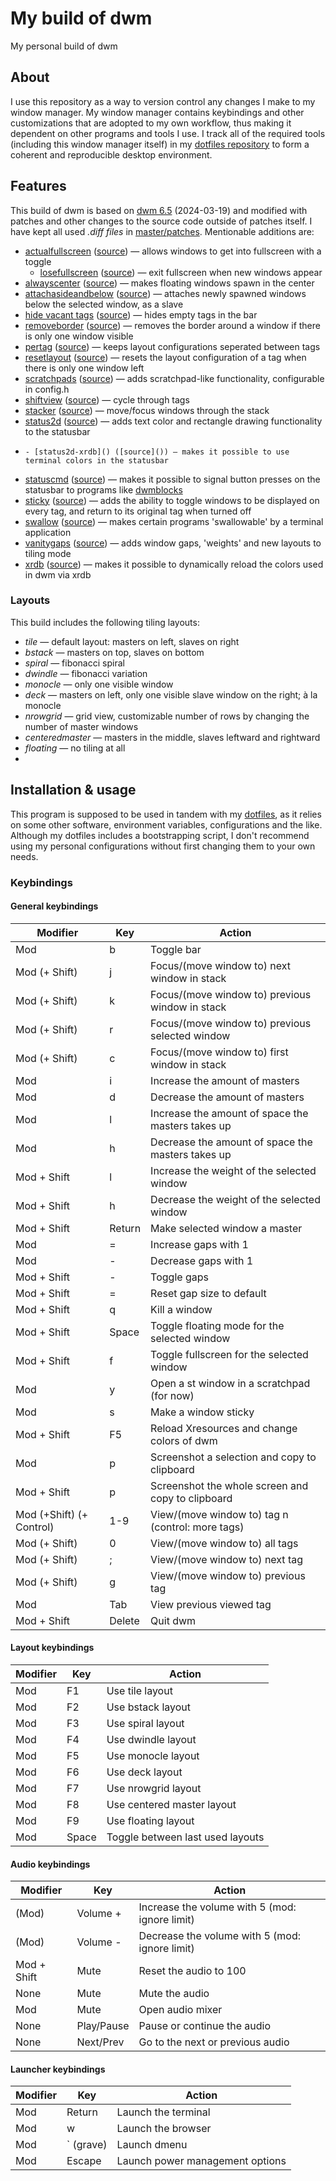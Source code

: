 # My build of dwm

My personal build of dwm

## About
I use this repository as a way to version control any changes I make to my window manager. My window manager contains keybindings and other customizations that are adopted to my own workflow, thus making it dependent on other programs and tools I use. I track all of the required tools (including this window manager itself) in my [dotfiles repository](https://github.com/consoom/comfydots) to form a coherent and reproducible desktop environment.

## Features
This build of dwm is based on [dwm 6.5](https://dl.suckless.org/dwm/dwm-6.5.tar.gz) (2024-03-19) and modified with patches and other changes to the source code outside of patches itself. I have kept all used *.diff files* in [master/patches](https://github.com/consoom/dwm/tree/master/patches). Mentionable additions are:

- [actualfullscreen](https://github.com/consoom/dwm/blob/master/patches/dwm-actualfullscreen-20211013-cb3f58a.diff) ([source](https://dwm.suckless.org/patches/actualfullscreen/)) — allows windows to get into fullscreen with a toggle
    - [losefullscreen]() ([source]()) — exit fullscreen when new windows appear
- [alwayscenter](https://github.com/consoom/dwm/blob/master/patches/dwm-alwayscenter-20200625-f04cac6.diff) ([source](https://dwm.suckless.org/patches/alwayscenter/)) — makes floating windows spawn in the center
- [attachasideandbelow](https://github.com/consoom/dwm/blob/master/patches/dwm-attachasideandbelow-20200702-f04cac6.diff) ([source](https://dwm.suckless.org/patches/attachasideandbelow/)) — attaches newly spawned windows below the selected window, as a slave
- [hide vacant tags](https://github.com/consoom/dwm/blob/master/patches/dwm-hide_vacant_tags-6.3.diff) ([source](https://dwm.suckless.org/patches/hide_vacant_tags/)) — hides empty tags in the bar
- [removeborder]() ([source]()) — removes the border around a window if there is only one window visible
- [pertag](https://github.com/consoom/dwm/blob/master/patches/dwm-pertag-20200914-61bb8b2.diff) ([source](https://dwm.suckless.org/patches/pertag/)) — keeps layout configurations seperated between tags
- [resetlayout](https://github.com/consoom/dwm/blob/master/patches/dwm-resetlayout-6.2.diff) ([source](https://dwm.suckless.org/patches/resetlayout/)) — resets the layout configuration of a tag when there is only one window left
- [scratchpads](https://github.com/consoom/dwm/blob/master/patches/dwm-scratchpads-20200414-728d397b.diff) ([source](https://dwm.suckless.org/patches/scratchpads/)) — adds scratchpad-like functionality, configurable in config.h
- [shiftview](https://github.com/consoom/dwm/blob/master/shiftview.c) ([source](https://dwm.suckless.org/patches/nextprev/)) — cycle through tags
- [stacker](https://github.com/consoom/dwm/blob/master/patches/dwm-stacker-6.2.diff) ([source](https://dwm.suckless.org/patches/stacker/)) — move/focus windows through the stack
- [status2d](https://github.com/consoom/dwm/blob/master/patches/dwm-status2d-statuscmd-6.4.diff) ([source](https://codeberg.org/speedie/patches/src/commit/ae2a0ef506197fe2b0eebdf921722ae97d13f1a5/dwm-status2d-statuscmd-6.4.diff)) — adds text color and rectangle drawing functionality to the statusbar
-     - [status2d-xrdb]() ([source]()) — makes it possible to use terminal colors in the statusbar
- [statuscmd](https://github.com/consoom/dwm/blob/master/patches/dwm-status2d-statuscmd-6.4.diff) ([source](https://codeberg.org/speedie/patches/src/commit/ae2a0ef506197fe2b0eebdf921722ae97d13f1a5/dwm-status2d-statuscmd-6.4.diff)) — makes it possible to signal button presses on the statusbar to programs like [dwmblocks](https://github.com/consoom/dwmblocks)
- [sticky](https://github.com/consoom/dwm/blob/master/patches/dwm-sticky-6.4.diff) ([source](https://dwm.suckless.org/patches/sticky/)) — adds the ability to toggle windows to be displayed on every tag, and return to its original tag when turned off
- [swallow](https://github.com/consoom/dwm/blob/master/patches/dwm-swallow-6.3.diff) ([source](https://dwm.suckless.org/patches/swallow/)) — makes certain programs 'swallowable' by a terminal application
- [vanitygaps](https://github.com/consoom/dwm/blob/master/patches/dwm-cfacts-vanitygaps-6.2_combo.diff) ([source](https://dwm.suckless.org/patches/vanitygaps/)) — adds window gaps, 'weights' and new layouts to tiling mode
- [xrdb](https://github.com/consoom/dwm/blob/master/patches/dwm-xrdb-6.4.diff) ([source](https://dwm.suckless.org/patches/xrdb/)) — makes it possible to dynamically reload the colors used in dwm via xrdb

### Layouts
This build includes the following tiling layouts:
- *tile* — default layout: masters on left, slaves on right
- *bstack* — masters on top, slaves on bottom
- *spiral* — fibonacci spiral
- *dwindle* — fibonacci variation
- *monocle* — only one visible window
- *deck* — masters on left, only one visible slave window on the right; à la monocle
- *nrowgrid* — grid view, customizable number of rows by changing the number of master windows
- *centeredmaster* — masters in the middle, slaves leftward and rightward
- *floating* — no tiling at all
-
## Installation & usage
This program is supposed to be used in tandem with my [dotfiles](https://github.com/consoom/comfydots), as it relies on some other software, environment variables, configurations and the like. Although my dotfiles includes a bootstrapping script, I don't recommend using my personal configurations without first changing them to your own needs.

### Keybindings

#### General keybindings
| **Modifier**            | **Key**   | **Action**                                        |
|-------------------------|-----------|---------------------------------------------------|
|           Mod           |     b     | Toggle bar                                        |
|      Mod (+ Shift)      |     j     | Focus/(move window to) next window in stack       |
|      Mod (+ Shift)      |     k     | Focus/(move window to) previous window in stack   |
|      Mod (+ Shift)      |     r     | Focus/(move window to) previous selected window   |
|      Mod (+ Shift)      |     c     | Focus/(move window to) first window in stack      |
|           Mod           |     i     | Increase the amount of masters                    |
|           Mod           |     d     | Decrease the amount of masters                    |
|           Mod           |     l     | Increase the amount of space the masters takes up |
|           Mod           |     h     | Decrease the amount of space the masters takes up |
|       Mod + Shift       |     l     | Increase the weight of the selected window        |
|       Mod + Shift       |     h     | Decrease the weight of the selected window        |
|       Mod + Shift       |   Return  | Make selected window a master                     |
|           Mod           |     =     | Increase gaps with 1                              |
|           Mod           |     -     | Decrease gaps with 1                              |
|       Mod + Shift       |     -     | Toggle gaps                                       |
|       Mod + Shift       |     =     | Reset gap size to default                         |
|       Mod + Shift       |     q     | Kill a window                                     |
|       Mod + Shift       |   Space   | Toggle floating mode for the selected window      |
|       Mod + Shift       |     f     | Toggle fullscreen for the selected window         |
|           Mod           |     y     | Open a st window in a scratchpad (for now)        |
|           Mod           |     s     | Make a window sticky                              |
|       Mod + Shift       |     F5    | Reload Xresources and change colors of dwm        |
|           Mod           |     p     | Screenshot a selection and copy to clipboard      |
|       Mod + Shift       |     p     | Screenshot the whole screen and copy to clipboard |
| Mod (+Shift) (+ Control)|    1-9    | View/(move window to) tag n (control: more tags)  |
|      Mod (+ Shift)      |     0     | View/(move window to) all tags                    |
|      Mod (+ Shift)      |     ;     | View/(move window to) next tag                    |
|      Mod (+ Shift)      |     g     | View/(move window to) previous tag                |
|           Mod           |    Tab    | View previous viewed tag                          |
|       Mod + Shift       |   Delete  | Quit dwm                                          |

#### Layout keybindings
| **Modifier**            | **Key**   | **Action**                                        |
|-------------------------|-----------|---------------------------------------------------|
|           Mod           |     F1    | Use tile layout                                   |
|           Mod           |     F2    | Use bstack layout                                 |
|           Mod           |     F3    | Use spiral layout                                 |
|           Mod           |     F4    | Use dwindle layout                                |
|           Mod           |     F5    | Use monocle layout                                |
|           Mod           |     F6    | Use deck layout                                   |
|           Mod           |     F7    | Use nrowgrid layout                               |
|           Mod           |     F8    | Use centered master layout                        |
|           Mod           |     F9    | Use floating layout                               |
|           Mod           |   Space   | Toggle between last used layouts                  |

#### Audio keybindings
| **Modifier**            | **Key**   | **Action**                                        |
|-------------------------|-----------|---------------------------------------------------|
|          (Mod)          |  Volume + | Increase the volume with 5 (mod: ignore limit)    |
|          (Mod)          |  Volume - | Decrease the volume with 5 (mod: ignore limit)    |
|       Mod + Shift       |    Mute   | Reset the audio to 100                            |
|          None           |    Mute   | Mute the audio                                    |
|           Mod           |    Mute   | Open audio mixer                                  |
|          None           | Play/Pause| Pause or continue the audio                       |
|          None           | Next/Prev | Go to the next or previous audio                  |

#### Launcher keybindings
| **Modifier**            | **Key**   | **Action**                                        |
|-------------------------|-----------|---------------------------------------------------|
|           Mod           |   Return  | Launch the terminal                               |
|           Mod           |     w     | Launch the browser                                |
|           Mod           | ` (grave) | Launch dmenu                                      |
|           Mod           |   Escape  | Launch power management options                   |
